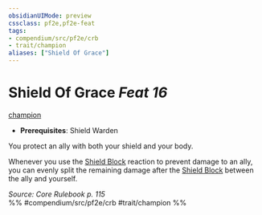 ```yaml
---
obsidianUIMode: preview
cssclass: pf2e,pf2e-feat
tags:
- compendium/src/pf2e/crb
- trait/champion
aliases: ["Shield Of Grace"]
---
```

# Shield Of Grace  *Feat 16*  
[champion](/rules/traits/champion.md)  

- **Prerequisites**: Shield Warden

You protect an ally with both your shield and your body.

Whenever you use the [Shield Block](/compendium/feats/shield-block.md) reaction to prevent damage to an ally, you can evenly split the remaining damage after the [Shield Block](/compendium/feats/shield-block.md) between the ally and yourself.

*Source: Core Rulebook p. 115*  
%% #compendium/src/pf2e/crb #trait/champion %%